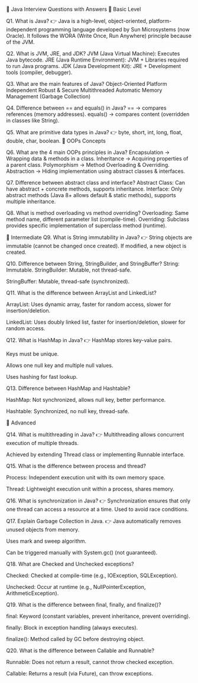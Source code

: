 📌 Java Interview Questions with Answers
🔹 Basic Level

Q1. What is Java?
👉 Java is a high-level, object-oriented, platform-independent programming language developed by Sun Microsystems (now Oracle). It follows the WORA (Write Once, Run Anywhere) principle because of the JVM.


Q2. What is JVM, JRE, and JDK?
JVM (Java Virtual Machine): Executes Java bytecode.
JRE (Java Runtime Environment): JVM + Libraries required to run Java programs.
JDK (Java Development Kit): JRE + Development tools (compiler, debugger).


Q3. What are the main features of Java?
Object-Oriented
Platform Independent
Robust & Secure
Multithreaded
Automatic Memory Management (Garbage Collection)


Q4. Difference between == and equals() in Java?
== → compares references (memory addresses).
equals() → compares content (overridden in classes like String).


Q5. What are primitive data types in Java?
👉 byte, short, int, long, float, double, char, boolean.
🔹 OOPs Concepts


Q6. What are the 4 main OOPs principles in Java?
Encapsulation → Wrapping data & methods in a class.
Inheritance → Acquiring properties of a parent class.
Polymorphism → Method Overloading & Overriding.
Abstraction → Hiding implementation using abstract classes & interfaces.


Q7. Difference between abstract class and interface?
Abstract Class: Can have abstract + concrete methods, supports inheritance.
Interface: Only abstract methods (Java 8+ allows default & static methods), supports multiple inheritance.


Q8. What is method overloading vs method overriding?
Overloading: Same method name, different parameter list (compile-time).
Overriding: Subclass provides specific implementation of superclass method (runtime).


🔹 Intermediate
Q9. What is String immutability in Java?
👉 String objects are immutable (cannot be changed once created).
If modified, a new object is created.



Q10. Difference between String, StringBuilder, and StringBuffer?
String: Immutable.
StringBuilder: Mutable, not thread-safe.

StringBuffer: Mutable, thread-safe (synchronized).

Q11. What is the difference between ArrayList and LinkedList?

ArrayList: Uses dynamic array, faster for random access, slower for insertion/deletion.

LinkedList: Uses doubly linked list, faster for insertion/deletion, slower for random access.

Q12. What is HashMap in Java?
👉 HashMap stores key-value pairs.

Keys must be unique.

Allows one null key and multiple null values.

Uses hashing for fast lookup.

Q13. Difference between HashMap and Hashtable?

HashMap: Not synchronized, allows null key, better performance.

Hashtable: Synchronized, no null key, thread-safe.

🔹 Advanced

Q14. What is multithreading in Java?
👉 Multithreading allows concurrent execution of multiple threads.

Achieved by extending Thread class or implementing Runnable interface.

Q15. What is the difference between process and thread?

Process: Independent execution unit with its own memory space.

Thread: Lightweight execution unit within a process, shares memory.

Q16. What is synchronization in Java?
👉 Synchronization ensures that only one thread can access a resource at a time.
Used to avoid race conditions.

Q17. Explain Garbage Collection in Java.
👉 Java automatically removes unused objects from memory.

Uses mark and sweep algorithm.

Can be triggered manually with System.gc() (not guaranteed).

Q18. What are Checked and Unchecked exceptions?

Checked: Checked at compile-time (e.g., IOException, SQLException).

Unchecked: Occur at runtime (e.g., NullPointerException, ArithmeticException).

Q19. What is the difference between final, finally, and finalize()?

final: Keyword (constant variables, prevent inheritance, prevent overriding).

finally: Block in exception handling (always executes).

finalize(): Method called by GC before destroying object.

Q20. What is the difference between Callable and Runnable?

Runnable: Does not return a result, cannot throw checked exception.

Callable: Returns a result (via Future), can throw exceptions.